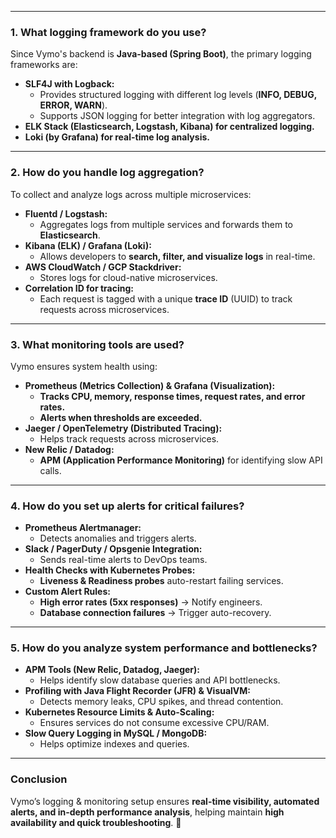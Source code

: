
---
### **1. What logging framework do you use?**

Since Vymo's backend is **Java-based (Spring Boot)**, the primary logging frameworks are:

- **SLF4J with Logback:**
    - Provides structured logging with different log levels (**INFO, DEBUG, ERROR, WARN**).
    - Supports JSON logging for better integration with log aggregators.
- **ELK Stack (Elasticsearch, Logstash, Kibana) for centralized logging.**
- **Loki (by Grafana) for real-time log analysis.**

---

### **2. How do you handle log aggregation?**

To collect and analyze logs across multiple microservices:

- **Fluentd / Logstash:**
    - Aggregates logs from multiple services and forwards them to **Elasticsearch**.
- **Kibana (ELK) / Grafana (Loki):**
    - Allows developers to **search, filter, and visualize logs** in real-time.
- **AWS CloudWatch / GCP Stackdriver:**
    - Stores logs for cloud-native microservices.
- **Correlation ID for tracing:**
    - Each request is tagged with a unique **trace ID** (UUID) to track requests across microservices.

---

### **3. What monitoring tools are used?**

Vymo ensures system health using:

- **Prometheus (Metrics Collection) & Grafana (Visualization):**
    - **Tracks CPU, memory, response times, request rates, and error rates.**
    - **Alerts when thresholds are exceeded.**
- **Jaeger / OpenTelemetry (Distributed Tracing):**
    - Helps track requests across microservices.
- **New Relic / Datadog:**
    - **APM (Application Performance Monitoring)** for identifying slow API calls.

---

### **4. How do you set up alerts for critical failures?**

- **Prometheus Alertmanager:**
    - Detects anomalies and triggers alerts.
- **Slack / PagerDuty / Opsgenie Integration:**
    - Sends real-time alerts to DevOps teams.
- **Health Checks with Kubernetes Probes:**
    - **Liveness & Readiness probes** auto-restart failing services.
- **Custom Alert Rules:**
    - **High error rates (5xx responses)** → Notify engineers.
    - **Database connection failures** → Trigger auto-recovery.

---

### **5. How do you analyze system performance and bottlenecks?**

- **APM Tools (New Relic, Datadog, Jaeger):**
    - Helps identify slow database queries and API bottlenecks.
- **Profiling with Java Flight Recorder (JFR) & VisualVM:**
    - Detects memory leaks, CPU spikes, and thread contention.
- **Kubernetes Resource Limits & Auto-Scaling:**
    - Ensures services do not consume excessive CPU/RAM.
- **Slow Query Logging in MySQL / MongoDB:**
    - Helps optimize indexes and queries.

---

### **Conclusion**

Vymo’s logging & monitoring setup ensures **real-time visibility, automated alerts, and in-depth performance analysis**, helping maintain **high availability and quick troubleshooting**. 🚀